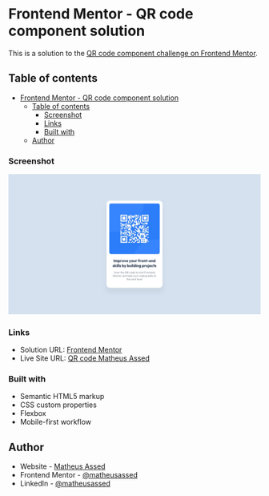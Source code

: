 # Frontend Mentor - QR code component solution

This is a solution to the [QR code component challenge on Frontend Mentor](https://www.frontendmentor.io/challenges/qr-code-component-iux_sIO_H).

## Table of contents

- [Frontend Mentor - QR code component solution](#frontend-mentor---qr-code-component-solution)
  - [Table of contents](#table-of-contents)
    - [Screenshot](#screenshot)
    - [Links](#links)
    - [Built with](#built-with)
  - [Author](#author)

### Screenshot

![Solution Screenshot](./design/desktop-design.jpg)
### Links

- Solution URL: [Frontend Mentor](https://www.frontendmentor.io/challenges/qr-code-component-iux_sIO_H)
- Live Site URL: [QR code Matheus Assed](https://matheusassed.github.io/qr-code-component)

### Built with

- Semantic HTML5 markup
- CSS custom properties
- Flexbox
- Mobile-first workflow

## Author

- Website - [Matheus Assed](https://assed.dev)
- Frontend Mentor - [@matheusassed](https://www.frontendmentor.io/profile/matheusassed)
- LinkedIn - [@matheusassed](https://www.linkedin.com/in/matheusassed/)
